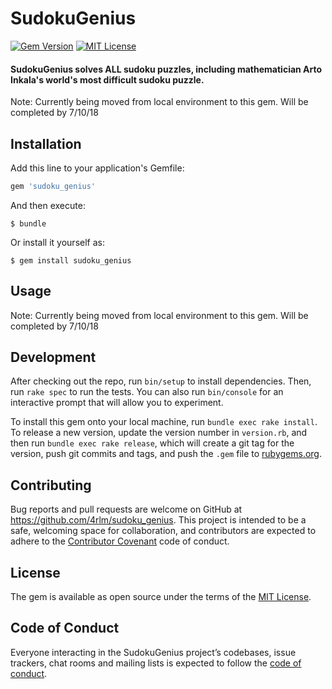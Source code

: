 # SudokuGenius

[![Gem Version](https://badge.fury.io/rb/sudoku_genius.svg)](https://badge.fury.io/rb/sudoku_genius)
[![MIT License](https://img.shields.io/badge/License-MIT-yellow.svg)](https://opensource.org/licenses/MIT)

#### SudokuGenius solves ALL sudoku puzzles, including mathematician Arto Inkala's  world's most difficult sudoku puzzle.

Note: Currently being moved from local environment to this gem.  Will be completed by 7/10/18

## Installation

Add this line to your application's Gemfile:

```ruby
gem 'sudoku_genius'
```

And then execute:

    $ bundle

Or install it yourself as:

    $ gem install sudoku_genius

## Usage

Note: Currently being moved from local environment to this gem.  Will be completed by 7/10/18

## Development

After checking out the repo, run `bin/setup` to install dependencies. Then, run `rake spec` to run the tests. You can also run `bin/console` for an interactive prompt that will allow you to experiment.

To install this gem onto your local machine, run `bundle exec rake install`. To release a new version, update the version number in `version.rb`, and then run `bundle exec rake release`, which will create a git tag for the version, push git commits and tags, and push the `.gem` file to [rubygems.org](https://rubygems.org).

## Contributing

Bug reports and pull requests are welcome on GitHub at https://github.com/4rlm/sudoku_genius. This project is intended to be a safe, welcoming space for collaboration, and contributors are expected to adhere to the [Contributor Covenant](http://contributor-covenant.org) code of conduct.

## License

The gem is available as open source under the terms of the [MIT License](https://opensource.org/licenses/MIT).

## Code of Conduct

Everyone interacting in the SudokuGenius project’s codebases, issue trackers, chat rooms and mailing lists is expected to follow the [code of conduct](https://github.com/4rlm/sudoku_genius/blob/master/CODE_OF_CONDUCT.md).
